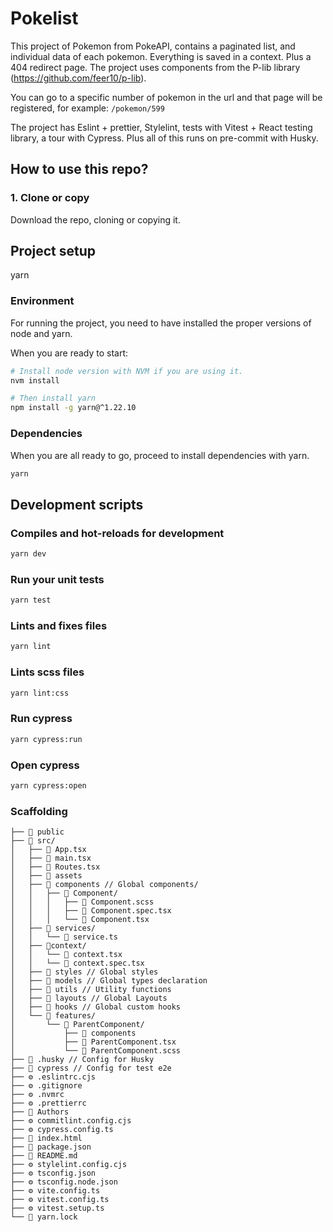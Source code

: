 # Pokelist

This project of Pokemon from PokeAPI, contains a paginated list, and individual data of each pokemon. Everything is saved in a context. Plus a 404 redirect page. The project uses components from the P-lib library (https://github.com/feer10/p-lib).

You can go to a specific number of pokemon in the url and that page will be registered, for example: ```/pokemon/599```

The project has Eslint + prettier, Stylelint, tests with Vitest + React testing library, a tour with Cypress. Plus all of this runs on pre-commit with Husky.

## How to use this repo?

### 1. Clone or copy

Download the repo, cloning or copying it.

## Project setup
yarn 
### Environment

For running the project, you need to have installed the proper versions of node
and yarn.

When you are ready to start:

```bash
# Install node version with NVM if you are using it.
nvm install

# Then install yarn
npm install -g yarn@^1.22.10
```

### Dependencies

When you are all ready to go, proceed to install dependencies with yarn.

```bash
yarn
```

## Development scripts

### Compiles and hot-reloads for development

```bash
yarn dev
```

### Run your unit tests

```bash
yarn test
```

### Lints and fixes files

```bash
yarn lint
```

### Lints scss files

```bash
yarn lint:css
```

### Run cypress

```bash
yarn cypress:run
```

### Open cypress

```bash
yarn cypress:open
```


### Scaffolding
```
├── 📁 public
├── 📁 src/
│   ├── 📘 App.tsx
│   ├── 📘 main.tsx
│   ├── 📗 Routes.tsx
│   ├── 📁 assets
│   ├── 📁 components // Global components/
│   │   ├── 📁 Component/
│   │   │   ├── 💅 Component.scss
│   │   │   ├── 🧪 Component.spec.tsx
│   │   │   └── 📘 Component.tsx
│   ├── 📁 services/
│   │   └── 📘 service.ts
│   ├── 📁context/
│   │   └── 📘 context.tsx
│   │   └── 📘 context.spec.tsx
│   ├── 💅 styles // Global styles
│   ├── 📁 models // Global types declaration
│   ├── 📁 utils // Utility functions
│   ├── 📁 layouts // Global Layouts
│   ├── 📁 hooks // Global custom hooks
│   └── 🌅 features/
│       └── 📁 ParentComponent/
│           ├── 📁 components
│           ├── 📘 ParentComponent.tsx
│           └── 💅 ParentComponent.scss
├── 📁 .husky // Config for Husky
├── 📗 cypress // Config for test e2e
├── ⚙️ .eslintrc.cjs
├── ⚙️ .gitignore
├── ⚙️ .nvmrc
├── ⚙️ .prettierrc
├── 📕 Authors
├── ⚙️ commitlint.config.cjs
├── ⚙️ cypress.config.ts
├── 📘 index.html
├── 📕 package.json
├── 📜 README.md
├── ⚙️ stylelint.config.cjs
├── ⚙️ tsconfig.json
├── ⚙️ tsconfig.node.json
├── ⚙️ vite.config.ts
├── ⚙️ vitest.config.ts
├── ⚙️ vitest.setup.ts
└── 🧶 yarn.lock
```
